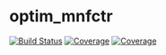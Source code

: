 # optim_mnfctr

[![Build Status](https://ci.appveyor.com/api/projects/status/github/Patrikios/optim_mnfctr.jl?svg=true)](https://ci.appveyor.com/project/Patrikios/optim_mnfctr-jl)
[![Coverage](https://codecov.io/gh/Patrikios/optim_mnfctr.jl/branch/master/graph/badge.svg)](https://codecov.io/gh/Patrikios/optim_mnfctr.jl)
[![Coverage](https://coveralls.io/repos/github/Patrikios/optim_mnfctr.jl/badge.svg?branch=master)](https://coveralls.io/github/Patrikios/optim_mnfctr.jl?branch=master)

